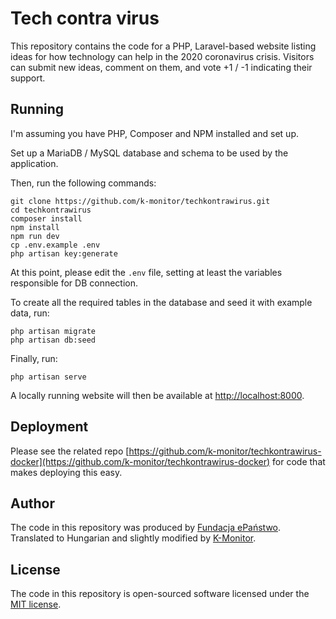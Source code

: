 # Tech contra virus

This repository contains the code for a PHP, Laravel-based website listing ideas for
how technology can help in the 2020 coronavirus crisis. Visitors can submit new ideas,
comment on them, and vote +1 / -1 indicating their support.

## Running

I'm assuming you have PHP, Composer and NPM installed and set up.

Set up a MariaDB / MySQL database and schema to be used by the application.

Then, run the following commands:

    git clone https://github.com/k-monitor/techkontrawirus.git
    cd techkontrawirus
    composer install
    npm install
    npm run dev
    cp .env.example .env
    php artisan key:generate

At this point, please edit the `.env` file, setting at least the variables
responsible for DB connection.

To create all the required tables in the database and seed it with example data, run:

    php artisan migrate
    php artisan db:seed

Finally, run:

    php artisan serve

A locally running website will then be available at [http://localhost:8000](http://localhost:8000).

## Deployment

Please see the related repo [https://github.com/k-monitor/techkontrawirus-docker](https://github.com/k-monitor/techkontrawirus-docker) for code that makes deploying this easy.

## Author

The code in this repository was produced by [Fundacja ePaństwo](https://epf.org.pl). Translated to Hungarian and slightly modified by [K-Monitor](https://k-monitor.hu/).

## License

The code in this repository is open-sourced software licensed under the [MIT license](https://opensource.org/licenses/MIT).
